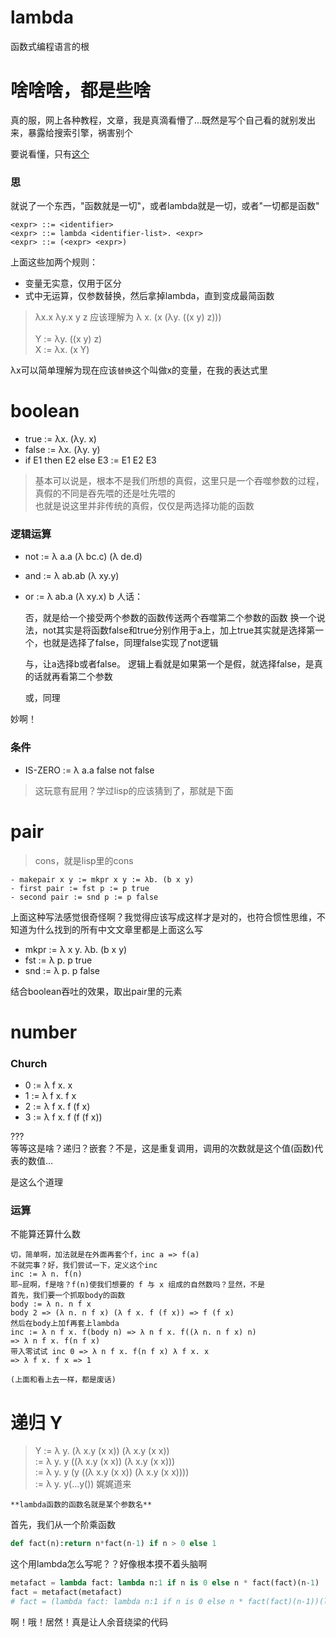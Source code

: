 # lambda
函数式编程语言的根

# 啥啥啥，都是些啥
真的服，网上各种教程，文章，我是真滴看懵了...既然是写个自己看的就别发出来，暴露给搜索引擎，祸害别个

要说看懂，只有[这个](http://mindhacks.cn/2006/10/15/cantor-godel-turing-an-eternal-golden-diagonal/)

### 思
就说了一个东西，"函数就是一切"，或者lambda就是一切，或者"一切都是函数"
```
<expr> ::= <identifier>
<expr> ::= lambda <identifier-list>. <expr>
<expr> ::= (<expr> <expr>)
```
上面这些加两个规则：<br>
- 变量无实意，仅用于区分
- 式中无运算，仅参数替换，然后拿掉lambda，直到变成最简函数

> λx.x λy.x y z 应该理解为 λ x. (x (λy. ((x y) z)))
> <br><br>
> Y := λy. ((x y) z)<br>
> X := λx. (x Y)

λx可以简单理解为现在应该`替换`这个叫做x的变量，在我的表达式里

# boolean
- true := λx. (λy. x)
- false := λx. (λy. y)
- if E1 then E2 else E3 := E1 E2 E3

> 基本可以说是，根本不是我们所想的真假，这里只是一个吞噬参数的过程，真假的不同是吞先喂的还是吐先喂的
> <br>也就是说这里并非传统的真假，仅仅是两选择功能的函数

### 逻辑运算
- not := λ a.a (λ bc.c) (λ de.d)
- and := λ ab.ab (λ xy.y)
- or := λ ab.a (λ xy.x) b
人话：

    否，就是给一个接受两个参数的函数传送两个吞噬第二个参数的函数
    换一个说法，not其实是将函数false和true分别作用于a上，加上true其实就是选择第一个，也就是选择了false，同理false实现了not逻辑

    与，让a选择b或者false。
    逻辑上看就是如果第一个是假，就选择false，是真的话就再看第二个参数

    或，同理

妙啊！

### 条件
- IS-ZERO := λ a.a false not false

> 这玩意有屁用？学过lisp的应该猜到了，那就是下面

# pair
> cons，就是lisp里的cons

    - makepair x y := mkpr x y := λb. (b x y)
    - first pair := fst p := p true
    - second pair := snd p := p false
上面这种写法感觉很奇怪啊？我觉得应该写成这样才是对的，也符合惯性思维，不知道为什么找到的所有中文文章里都是上面这么写

- mkpr := λ x y. λb. (b x y)
- fst := λ p. p true
- snd  := λ p. p false


结合boolean吞吐的效果，取出pair里的元素

# number

### Church
- 0 := λ f x. x
- 1 := λ f x. f x
- 2 := λ f x. f (f x)
- 3 := λ f x. f (f (f x))

???<br>
等等这是啥？递归？嵌套？不是，这是重复调用，调用的次数就是这个值(函数)代表的数值...

是这么个道理

### 运算
不能算还算什么数

    切，简单啊，加法就是在外面再套个f，inc a => f(a)
    不就完事？好，我们尝试一下，定义这个inc
    inc := λ n. f(n)
    耶~屁啊，f是啥？f(n)使我们想要的 f 与 x 组成的自然数吗？显然，不是
    首先，我们要一个抓取body的函数
    body := λ n. n f x
    body 2 => (λ n. n f x) (λ f x. f (f x)) => f (f x)
    然后在body上加f再套上lambda
    inc := λ n f x. f(body n) => λ n f x. f((λ n. n f x) n)
    => λ n f x. f(n f x)
    带入零试试 inc 0 => λ n f x. f(n f x) λ f x. x
    => λ f x. f x => 1

    (上面和看上去一样，都是废话)

# 递归 Y
> Y := λ y. (λ x.y (x x)) (λ x.y (x x))
> <br> := λ y. y ((λ x.y (x x)) (λ x.y (x x)))
> <br> := λ y. y (y ((λ x.y (x x)) (λ x.y (x x))))
> <br> := λ y. y(...y())
娓娓道来

`**lambda函数的函数名就是某个参数名**`

首先，我们从一个阶乘函数
```python
def fact(n):return n*fact(n-1) if n > 0 else 1
```
这个用lambda怎么写呢？？好像根本摸不着头脑啊
```python
metafact = lambda fact: lambda n:1 if n is 0 else n * fact(fact)(n-1)
fact = metafact(metafact)
# fact = (lambda fact: lambda n:1 if n is 0 else n * fact(fact)(n-1))(lambda fact: lambda n:1 if n is 0 else n * fact(fact)(n-1))
```
啊！哦！居然！真是让人余音绕梁的代码
